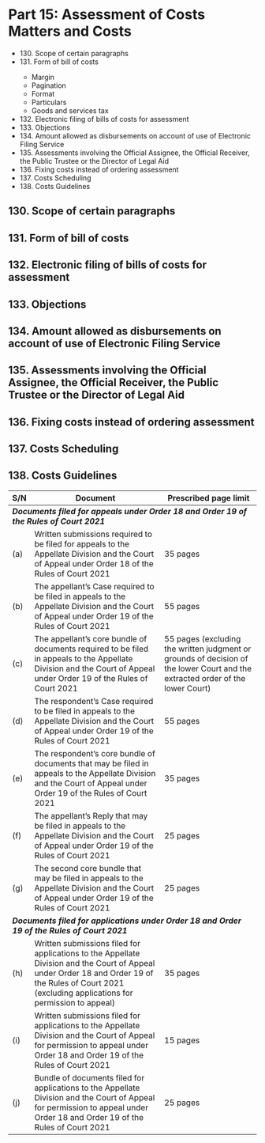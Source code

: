 # Part 15: Assessment of Costs Matters and Costs

<ul type="*">
	<li>130. Scope of certain paragraphs</li>
	<li>131. Form of bill of costs</li>
		<ul>
			<li>Margin</li>
			<li>Pagination</li>
			<li>Format</li>
			<li>Particulars</li> 
			<li>Goods and services tax</li>
		</ul>
	<li>132. Electronic filing of bills of costs for assessment</li> 
	<li>133. Objections</li>
	<li>134. Amount allowed as disbursements on account of use of Electronic Filing Service</li>
	<li>135. Assessments involving the Official Assignee, the Official Receiver, the Public Trustee or the Director of Legal Aid</li>
	<li>136. Fixing costs instead of ordering assessment</li>
	<li>137. Costs Scheduling</li>
	<li>138. Costs Guidelines</li>
</ul>


## 130. Scope of certain paragraphs 
## 131. Form of bill of costs
## 132. Electronic filing of bills of costs for assessment 
## 133. Objections 
## 134. Amount allowed as disbursements on account of use of Electronic Filing Service
## 135. Assessments involving the Official Assignee, the Official Receiver, the Public Trustee or the Director of Legal Aid
## 136. Fixing costs instead of ordering assessment 
## 137. Costs Scheduling 
## 138. Costs Guidelines 

<table>
<thead>
		<tr>
			<th><strong>S/N</strong></th>
			<th><strong>Document</strong></th>
			<th><strong>Prescribed page limit</strong></th>
		</tr>
</thead>
<tbody
		<tr>
			<td colspan="3"><strong><em>Documents filed for appeals under Order 18 and Order 19 of the Rules of Court 2021</em></strong></td>
		</tr>
		<tr>
			<td>(a)</td>
			<td>Written submissions required to be filed for appeals to the Appellate Division and the Court of Appeal under Order 18 of the Rules of Court 2021</td>
			<td>35 pages</td>
		</tr>
		<tr>
			<td>(b)</td>
			<td>The appellant’s Case required to be filed in appeals to the Appellate Division and the Court of Appeal under Order 19 of the Rules of Court 2021</td>
			<td>55 pages</td>
		</tr>
		<tr>
			<td>(c)</td>
			<td>The appellant’s core bundle of documents required to be filed in appeals to the Appellate Division and the Court of Appeal under Order 19 of the Rules of Court 2021</td>
			<td>55 pages (excluding the written judgment or grounds of decision of the lower Court and the extracted order of the
lower Court)</td>
		</tr>
		<tr>
			<td>(d)</td>
			<td>The respondent’s Case required to be filed in appeals to the Appellate Division and the Court of Appeal under Order 19 of the Rules of Court 2021</td>
			<td>55 pages</td>
		</tr>
		<tr>
			<td>(e)</td>
			<td>The respondent’s core bundle of documents that may be filed in appeals to the Appellate Division and the Court of Appeal under Order 19 of the Rules of Court 2021</td>
			<td>35 pages</td>
		</tr>
		<tr>
			<td>(f)</td>
			<td>The appellant’s Reply that may be filed in appeals to the Appellate Division and the Court of Appeal under Order 19 of the Rules of Court 2021</td>
			<td>25 pages</td>
		</tr>
		<tr>
			<td>(g)
			<td>The second core bundle that may be filed in appeals to the Appellate Division and the Court of Appeal under Order 19 of the Rules of Court 2021</td>
			<td>25 pages</td>
		</tr>
		<tr>
			<td colspan="3"><strong><em>Documents filed for applications under Order 18 and Order 19 of the Rules of Court 2021</em></strong></td>
		</tr>
		<tr>
			<td>(h)</td>
			<td>Written submissions filed for applications to the Appellate Division and the Court of Appeal under Order 18 and Order 19 of the Rules of Court 2021 (excluding applications for permission to appeal)</td>
			<td>35 pages</td>
		</tr>
		<tr>
			<td>(i)</td>
			<td>Written submissions filed for applications to the Appellate Division and the Court of Appeal for permission to appeal under Order 18 and Order 19 of the Rules of Court 2021</td>
			<td>15 pages</td>
		</tr>
		<tr>
			<td>(j)</td>
			<td>Bundle of documents filed for applications to the Appellate Division and the Court of Appeal for permission to appeal under Order 18 and Order 19 of the Rules of Court 2021</td>
			<td>25 pages</td>
		</tr>
</tbody>
</table>
